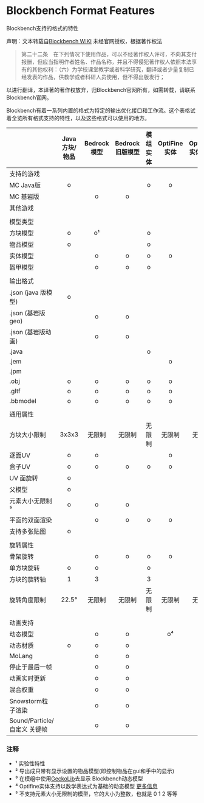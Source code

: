 # Blockbench Format Features

Blockbench支持的格式的特性



声明：文本转载自[Blockbench WIKI](https://www.blockbench.net/wiki) 未经官网授权，根据著作权法

> 第二十二条　在下列情况下使用作品，可以不经著作权人许可，不向其支付报酬，但应当指明作者姓名、作品名称，并且不得侵犯著作权人依照本法享有的其他权利：（六）为学校课堂教学或者科学研究，翻译或者少量复制已经发表的作品，供教学或者科研人员使用，但不得出版发行；

以进行翻译，本译著的著作权放弃，归Blockbench官网所有，如需转载，请联系Blockbench官网。



Blockbench有着一系列内置的格式为特定的输出优化接口和工作流。这个表格试着全览所有格式支持的特性，以及这些格式可以使用的地方。

|                               | Java 方块/物品 | Bedrock 模型 | Bedrock旧版模型 | 模组    实体 | OptiFine 实体 | OptiFine 实体部件 | 自由     模型 | GeckoLib 模型 |
| ----------------------------- | :------------: | :----------: | :-------------: | :----------: | :-----------: | :---------------: | :-----------: | :-----------: |
| 支持的游戏                    |                |              |                 |              |               |                   |               |               |
| MC Java版                     |       o        |              |                 |      o       |       o       |         o         |               |      o³       |
| MC 基岩版                     |                |      o       |        o        |              |               |                   |               |               |
| 其他游戏                      |                |              |                 |              |               |                   |       o       |               |
|                               |                |              |                 |              |               |                   |               |               |
| 模型类型                      |                |              |                 |              |               |                   |               |               |
| 方块模型                      |       o        |      o¹      |                 |      o       |               |                   |               |      o²       |
| 物品模型                      |       o        |              |                 |      o       |               |                   |               |       o       |
| 实体模型                      |                |      o       |        o        |      o       |       o       |                   |               |       o       |
| 盔甲模型                      |                |      o       |        o        |      o       |               |                   |               |       o       |
|                               |                |              |                 |              |               |                   |               |               |
| 输出格式                      |                |              |                 |              |               |                   |               |               |
| .json (java 版模型)           |       o        |              |                 |              |               |                   |               |       o       |
| .json (基岩版 geo)            |                |      o       |        o        |              |               |                   |               |       o       |
| .json (基岩版动画)            |                |      o       |        o        |              |               |                   |       o       |       o       |
| .java                         |                |              |                 |      o       |               |                   |               |               |
| .jem                          |                |              |                 |              |       o       |                   |               |               |
| .jpm                          |                |              |                 |              |               |         o         |               |               |
| .obj                          |       o        |      o       |        o        |      o       |       o       |         o         |       o       |       o       |
| .gltf                         |       o        |      o       |        o        |      o       |       o       |         o         |       o       |       o       |
| .bbmodel                      |       o        |      o       |        o        |      o       |       o       |         o         |       o       |       o       |
|                               |                |              |                 |              |               |                   |               |               |
| 通用属性                      |                |              |                 |              |               |                   |               |               |
| 方块大小限制                  |     3x3x3      |    无限制    |     无限制      |    无限制    |    无限制     |      无限制       |    无限制     |    无限制     |
| 逐面UV                        |       o        |      o       |                 |              |       o       |         o         |       o       |       o       |
| 盒子UV                        |       o        |      o       |        o        |      o       |       o       |         o         |       o       |       o       |
| UV 面旋转                     |       o        |              |                 |              |               |                   |       o       |               |
| 父模型                        |       o        |              |                 |              |               |                   |               |               |
| 元素大小无限制 ⁵              |       o        |      o       |        o        |              |               |         o         |       o       |       o       |
| 平面的双面渲染                |                |      o       |        o        |      o       |       o       |         o         |       o       |       o       |
| 支持多张贴图                  |       o        |              |                 |              |               |                   |       o       |               |
|                               |                |              |                 |              |               |                   |               |               |
| 旋转属性                      |                |              |                 |              |               |                   |               |               |
| 骨架旋转                      |                |      o       |        o        |      o       |       o       |         o         |       o       |       o       |
| 单方块旋转                    |       o        |      o       |                 |      o       |               |         o         |       o       |       o       |
| 方块的旋转轴                  |       1        |      3       |                 |      3       |               |         3         |       3       |       3       |
| 旋转角度限制                  |     22.5°      |    无限制    |     无限制      |    无限制    |    无限制     |      无限制       |    无限制     |    无限制     |
|                               |                |              |                 |              |               |                   |               |               |
| 动画支持                      |                |              |                 |              |               |                   |               |               |
| 动态模型                      |                |      o       |        o        |              |      o⁴       |                   |       o       |       o       |
| 动态材质                      |       o        |      o       |        o        |              |               |                   |               |               |
| MoLang                        |                |      o       |        o        |              |               |                   |       o       |       o       |
| 停止于最后一帧                |                |      o       |        o        |              |               |                   |       o       |               |
| 动画实时更新                  |                |      o       |        o        |              |               |                   |       o       |               |
| 混合权重                      |                |      o       |        o        |              |               |                   |       o       |               |
| Snowstorm粒子渲染             |                |      o       |        o        |              |               |                   |               |       o       |
| Sound/Particle/ 自定义 关键帧 |                |      o       |        o        |              |               |                   |       o       |       o       |

### 注释

- ¹ 实验性特性
- ² 导出成只带有显示设置的物品模型(即控制物品在gui和手中的显示)
- ³ 在模组中使用[GeckoLib](https://geckolib.com/en/latest/)去显示 Blockbench动态模型
- ⁴ Optifine实体支持以数学表达式为基础的动态模型 [更多信息](https://github.com/sp614x/optifine/blob/master/OptiFineDoc/doc/cem_animation.txt)
- ⁵ 不支持元素大小无限制的模型，它的大小为整数，也就是 0 1 2 等等

